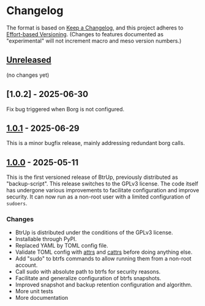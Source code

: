 # Changelog

The format is based on [Keep a Changelog](https://keepachangelog.com/en/1.1.0/),
and this project adheres to [Effort-based Versioning](https://jacobtomlinson.dev/effver/).
(Changes to features documented as "experimental" will not increment macro and meso version numbers.)

## [Unreleased]

(no changes yet)

## [1.0.2] - 2025-06-30

Fix bug triggered when Borg is not configured.

## [1.0.1] - 2025-06-29

This is a minor bugfix release, mainly addressing redundant borg calls.

## [1.0.0] - 2025-05-11

This is the first versioned release of BtrUp, previously distributed as "backup-script".
This release switches to the GPLv3 license.
The code itself has undergone various improvements to facilitate configuration and improve security.
It can now run as a non-root user with a limited configuration of `sudoers`.

### Changes

- BtrUp is distributed under the conditions of the GPLv3 license.
- Installable through PyPI.
- Replaced YAML by TOML config file.
- Validate TOML config with [attrs](https://www.attrs.org/en/stable/) and
  [cattrs](https://catt.rs/en/stable/) before doing anything else.
- Add "sudo" to btrfs commands to allow running them from a non-root account.
- Call sudo with absolute path to btrfs for security reasons.
- Facilitate and generalize configuration of btrfs snapshots.
- Improved snapshot and backup retention configuration and algorithm.
- More unit tests
- More documentation

[Unreleased]: https://github.com/reproducible-reporting/btrup
[1.0.1]: https://github.com/reproducible-reporting/btrup/releases/tag/v1.0.1
[1.0.0]: https://github.com/reproducible-reporting/btrup/releases/tag/v1.0.0
